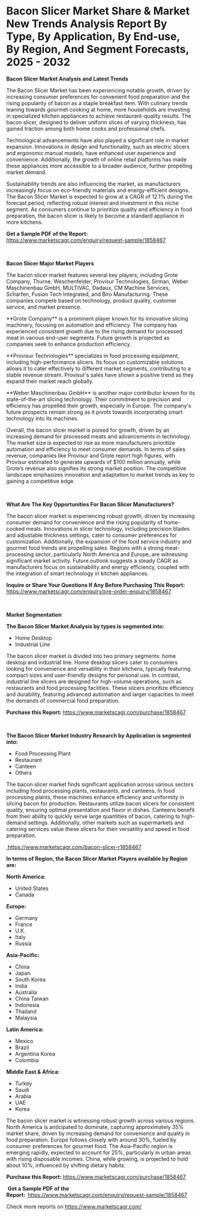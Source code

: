 <p><h1>Bacon Slicer Market Share & Market New Trends Analysis Report By Type, By Application, By End-use, By Region, And Segment Forecasts, 2025 - 2032</h1></p><p><strong>Bacon Slicer Market Analysis and Latest Trends</strong></p>
<p><p>The Bacon Slicer Market has been experiencing notable growth, driven by increasing consumer preferences for convenient food preparation and the rising popularity of bacon as a staple breakfast item. With culinary trends leaning towards gourmet cooking at home, more households are investing in specialized kitchen appliances to achieve restaurant-quality results. The bacon slicer, designed to deliver uniform slices of varying thickness, has gained traction among both home cooks and professional chefs.</p><p>Technological advancements have also played a significant role in market expansion. Innovations in design and functionality, such as electric slicers and ergonomic manual models, have enhanced user experience and convenience. Additionally, the growth of online retail platforms has made these appliances more accessible to a broader audience, further propelling market demand.</p><p>Sustainability trends are also influencing the market, as manufacturers increasingly focus on eco-friendly materials and energy-efficient designs. The Bacon Slicer Market is expected to grow at a CAGR of 12.1% during the forecast period, reflecting robust interest and investment in this niche segment. As consumers continue to prioritize quality and efficiency in food preparation, the bacon slicer is likely to become a standard appliance in more kitchens.</p></p>
<p><strong>Get a Sample PDF of the Report:&nbsp;</strong> <a href="https://www.marketscagr.com/enquiry/request-sample/1858467?utm_campaign=3222&utm_medium=2&utm_source=Github&utm_content=ia&utm_term=11042025&utm_id=bacon-slicer">https://www.marketscagr.com/enquiry/request-sample/1858467</a></p>
<p>&nbsp;</p>
<p><strong>Bacon Slicer Major Market Players</strong></p>
<p><p>The bacon slicer market features several key players, including Grote Company, Thurne, Weschenfelder, Provisur Technologies, Sirman, Weber Maschinenbau GmbH, MULTIVAC, Dadaux, CM Machine Services, Scharfen, Fusion Tech Integrated, and Biro Manufacturing. These companies compete based on technology, product quality, customer service, and market presence.</p><p>**Grote Company** is a prominent player known for its innovative slicing machinery, focusing on automation and efficiency. The company has experienced consistent growth due to the rising demand for processed meat in various end-user segments. Future growth is projected as companies seek to enhance production efficiency.</p><p>**Provisur Technologies** specializes in food processing equipment, including high-performance slicers. Its focus on customizable solutions allows it to cater effectively to different market segments, contributing to a stable revenue stream. Provisur's sales have shown a positive trend as they expand their market reach globally.</p><p>**Weber Maschinenbau GmbH** is another major contributor known for its state-of-the-art slicing technology. Their commitment to precision and efficiency has propelled their growth, especially in Europe. The company's future prospects remain strong as it pivots towards incorporating smart technology into its machines.</p><p>Overall, the bacon slicer market is poised for growth, driven by an increasing demand for processed meats and advancements in technology. The market size is expected to rise as more manufacturers prioritize automation and efficiency to meet consumer demands. In terms of sales revenue, companies like Provisur and Grote report high figures, with Provisur estimated to generate upwards of $100 million annually, while Grote’s revenue also signifies its strong market position. The competitive landscape emphasizes innovation and adaptation to market trends as key to gaining a competitive edge.</p></p>
<p>&nbsp;</p>
<p><strong>What Are The Key Opportunities For Bacon Slicer Manufacturers?</strong></p>
<p><p>The bacon slicer market is experiencing robust growth, driven by increasing consumer demand for convenience and the rising popularity of home-cooked meals. Innovations in slicer technology, including precision blades and adjustable thickness settings, cater to consumer preferences for customization. Additionally, the expansion of the food service industry and gourmet food trends are propelling sales. Regions with a strong meat-processing sector, particularly North America and Europe, are witnessing significant market activity. Future outlook suggests a steady CAGR as manufacturers focus on sustainability and energy efficiency, coupled with the integration of smart technology in kitchen appliances.</p></p>
<p><strong>Inquire or Share Your Questions If Any Before Purchasing This Report:</strong> <a href="https://www.marketscagr.com/enquiry/pre-order-enquiry/1858467?utm_campaign=3222&utm_medium=2&utm_source=Github&utm_content=ia&utm_term=11042025&utm_id=bacon-slicer">https://www.marketscagr.com/enquiry/pre-order-enquiry/1858467</a></p>
<p>&nbsp;</p>
<p><strong>Market Segmentation</strong></p>
<p><strong>The Bacon Slicer Market Analysis by types is segmented into:</strong></p>
<p><ul><li>Home Desktop</li><li>Industrial Line</li></ul></p>
<p><p>The bacon slicer market is divided into two primary segments: home desktop and industrial line. Home desktop slicers cater to consumers looking for convenience and versatility in their kitchens, typically featuring compact sizes and user-friendly designs for personal use. In contrast, industrial line slicers are designed for high-volume operations, such as restaurants and food processing facilities. These slicers prioritize efficiency and durability, featuring advanced automation and larger capacities to meet the demands of commercial food preparation.</p></p>
<p><strong>Purchase this Report:&nbsp;</strong><a href="https://www.marketscagr.com/purchase/1858467?utm_campaign=3222&utm_medium=2&utm_source=Github&utm_content=ia&utm_term=11042025&utm_id=bacon-slicer">https://www.marketscagr.com/purchase/1858467</a></p>
<p>&nbsp;</p>
<p><strong>The Bacon Slicer Market Industry Research by Application is segmented into:</strong></p>
<p><ul><li>Food Processing Plant</li><li>Restaurant</li><li>Canteen</li><li>Others</li></ul></p>
<p><p>The bacon slicer market finds significant application across various sectors including food processing plants, restaurants, and canteens. In food processing plants, these machines enhance efficiency and uniformity in slicing bacon for production. Restaurants utilize bacon slicers for consistent quality, ensuring optimal presentation and flavor in dishes. Canteens benefit from their ability to quickly serve large quantities of bacon, catering to high-demand settings. Additionally, other markets such as supermarkets and catering services value these slicers for their versatility and speed in food preparation.</p></p>
<p><a href="https://www.marketscagr.com/bacon-slicer-r1858467?utm_campaign=3222&utm_medium=2&utm_source=Github&utm_content=ia&utm_term=11042025&utm_id=bacon-slicer">&nbsp;https://www.marketscagr.com/bacon-slicer-r1858467</a></p>
<p><strong>In terms of Region, the Bacon Slicer Market Players available by Region are:</strong></p>
<p>
    <p> <strong> North America: </strong>
        <ul>
            <li>United States</li>
            <li>Canada</li>
        </ul>
        </p> 
    <p> <strong> Europe: </strong>
        <ul>
            <li>Germany</li>
            <li>France</li>
            <li>U.K.</li>
            <li>Italy</li>
            <li>Russia</li>
        </ul>
        </p> 
    <p> <strong> Asia-Pacific: </strong>
        <ul>
            <li>China</li>
            <li>Japan</li>
            <li>South Korea</li>
            <li>India</li>
            <li>Australia</li>
            <li>China Taiwan</li>
            <li>Indonesia</li>
            <li>Thailand</li>
            <li>Malaysia</li>
        </ul>
        </p> 
    <p> <strong> Latin America: </strong>
        <ul>
            <li>Mexico</li>
            <li>Brazil</li>
            <li>Argentina Korea</li>
            <li>Colombia</li>
        </ul>
        </p> 
    <p> <strong> Middle East & Africa: </strong>
        <ul>
            <li>Turkey</li>
            <li>Saudi</li>
            <li>Arabia</li>
            <li>UAE</li>
            <li>Korea</li>
        </ul>
    </p>
    </p>
<p><p>The bacon slicer market is witnessing robust growth across various regions. North America is anticipated to dominate, capturing approximately 35% market share, driven by increasing demand for convenience and quality in food preparation. Europe follows closely with around 30%, fueled by consumer preferences for gourmet food. The Asia-Pacific region is emerging rapidly, expected to account for 25%, particularly in urban areas with rising disposable incomes. China, while growing, is projected to hold about 10%, influenced by shifting dietary habits.</p></p>
<p><strong>Purchase this Report: </strong><a href="https://www.marketscagr.com/purchase/1858467?utm_campaign=3222&utm_medium=2&utm_source=Github&utm_content=ia&utm_term=11042025&utm_id=bacon-slicer">https://www.marketscagr.com/purchase/1858467</a></p>
<p>&nbsp;<strong>Get a Sample PDF of the Report:&nbsp;&nbsp;</strong><a href="https://www.marketscagr.com/enquiry/request-sample/1858467?utm_campaign=3222&utm_medium=2&utm_source=Github&utm_content=ia&utm_term=11042025&utm_id=bacon-slicer">https://www.marketscagr.com/enquiry/request-sample/1858467</a></p>
<p><strong></strong></p>
<p>Check more reports on <a href="https://www.marketscagr.com/?utm_campaign=3222&utm_medium=2&utm_source=Github&utm_content=ia&utm_term=11042025&utm_id=bacon-slicer">https://www.marketscagr.com/</a></p>